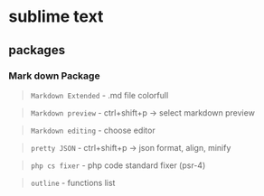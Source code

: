 # sublime text

## packages

### Mark down Package
> `Markdown Extended` - .md file colorfull

> `Markdown preview` - ctrl+shift+p -> select markdown preview

> `Markdown editing` - choose editor

> `pretty JSON` - ctrl+shift+p -> json format, align, minify

> `php cs fixer` - php code standard fixer (psr-4)

> `outline` - functions list
